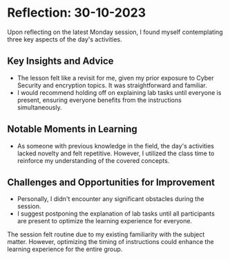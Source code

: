# Reflection: 30-10-2023

Upon reflecting on the latest Monday session, I found myself contemplating three key aspects of the day's activities.

## Key Insights and Advice

- The lesson felt like a revisit for me, given my prior exposure to Cyber Security and encryption topics. It was straightforward and familiar.
- I would recommend holding off on explaining lab tasks until everyone is present, ensuring everyone benefits from the instructions simultaneously.

## Notable Moments in Learning

- As someone with previous knowledge in the field, the day's activities lacked novelty and felt repetitive. However, I utilized the class time to reinforce my understanding of the covered concepts.

## Challenges and Opportunities for Improvement

- Personally, I didn't encounter any significant obstacles during the session.
- I suggest postponing the explanation of lab tasks until all participants are present to optimize the learning experience for everyone.

The session felt routine due to my existing familiarity with the subject matter. However, optimizing the timing of instructions could enhance the learning experience for the entire group.
